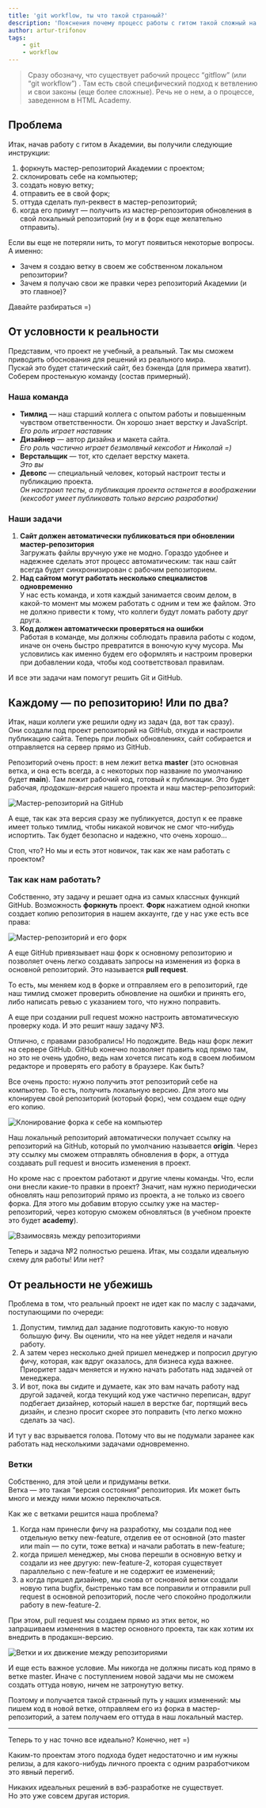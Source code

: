 ```yaml
---
title: 'git workflow, ты что такой странный?'
description: 'Пояснения почему процесс работы с гитом такой сложный на втором курсе, зачем это делается и почему это важно'
author: artur-trifonov
tags:
    - git
    - workflow
---
```


> Сразу обозначу, что существует рабочий процесс “gitflow” (или “git workflow”) . Там есть свой специфический подход к ветвлению и свои законы (еще более сложные). Речь не о нем, а о процессе, заведенном в HTML Academy.

## Проблема

Итак, начав работу с гитом в Академии, вы получили следующие инструкции:

1. форкнуть мастер-репозиторий Академии с проектом;
2. склонировать себе на компьютер;
3. создать новую ветку;
4. отправить ее в свой форк;
5. оттуда сделать пул-реквест в мастер-репозиторий;
6. когда его примут — получить из мастер-репозитория обновления в свой локальный репозиторий (ну и в форк еще желательно отправить).

Если вы еще не потеряли нить, то могут появиться некоторые вопросы. А именно:

- Зачем я создаю ветку в своем же собственном локальном репозитории?
- Зачем я получаю свои же правки через репозиторий Академии (и это главное)?

Давайте разбираться =)

## От условности к реальности

Представим, что проект не учебный, а реальный. Так мы сможем приводить обоснования для решений из реального мира.  
Пускай это будет статический сайт, без бэкенда (для примера хватит).  
Соберем простенькую команду (состав примерный).

### Наша команда
- **Тимлид** — наш старший коллега с опытом работы и повышенным чувством ответственности. Он хорошо знает верстку и JavaScript.  
    *Его роль играет наставник*
- **Дизайнер** — автор дизайна и макета сайта.  
    *Его роль частично играет безмолвный кексобот и Николай =)*
- **Верстальщик** — тот, кто сделает верстку макета.  
    *Это вы*
- **Девопс** — специальный человек, который настроит тесты и публикацию проекта.  
    *Он настроил тесты, а публикация проекта останется в воображении (кексобот умеет публиковать только версию разработки)*

### Наши задачи
1. **Сайт должен автоматически публиковаться при обновлении мастер-репозитория**  
    Загружать файлы вручную уже не модно. Гораздо удобнее и надежнее сделать этот процесс автоматическим: так наш сайт всегда будет синхронизирован с рабочим репозиторием.
2. **Над сайтом могут работать несколько специалистов одновременно**  
    У нас есть команда, и хотя каждый занимается своим делом, в какой-то момент мы можем работать с одним и тем же файлом. Это не должно привести к тому, что коллеги будут ломать работу друг друга.
3. **Код должен автоматически проверяться на ошибки**  
    Работая в команде, мы должны соблюдать правила работы с кодом, иначе он очень быстро превратится в вонючую кучу мусора. Мы условились как именно будем его оформлять и настроим проверки при добавлении кода, чтобы код соответствовал правилам.

И все эти задачи нам помогут решить Git и GitHub.

## Каждому — по репозиторию! Или по два?

Итак, наши коллеги уже решили одну из задач (да, вот так сразу).  
Они создали под проект репозиторий на GitHub, откуда и настроили публикацию сайта. Теперь при любых обновлениях, сайт собирается и отправляется на сервер прямо из GitHub.

Репозиторий очень прост: в нем лежит ветка **master** (это основная ветка, и она есть всегда, а с некоторых пор название по умолчанию будет **main**). Там лежит рабочий код, готовый к публикации. Это будет рабочая, *продакшн-версия* нашего проекта и наш мастер-репозиторий:

![Мастер-репозиторий на GitHub](img/step-1.png)

А еще, так как эта версия сразу же публикуется, доступ к ее правке имеет только тимлид, чтобы никакой новичок не смог что-нибудь испортить. Так будет безопасно и надежно, что очень хорошо...

Стоп, что? Но мы и есть этот новичок, так как же нам работать с проектом?

### Так как нам работать?

Собственно, эту задачу и решает одна из самых классных функций GitHub. Возможность **форкнуть** проект. **Форк** нажатием одной кнопки создает копию репозитория в нашем аккаунте, где у нас уже есть все права:

![Мастер-репозиторий и его форк](img/step-2.png)

А еще GitHub привязывает наш форк к основному репозиторию и позволяет очень легко создавать запросы на изменения из форка в основной репозиторий. Это называется **pull request**.

То есть, мы меняем код в форке и отправляем его в репозиторий, где наш тимлид сможет проверить обновление на ошибки и принять его, либо написать ревью с указанием того, что нужно поправить.

А еще при создании pull request можно настроить автоматическую проверку кода. И это решит нашу задачу №3.

Отлично, с правами разобрались! Но подождите. Ведь наш форк лежит на сервере GitHub. GitHub конечно позволяет править код прямо там, но это не очень удобно, ведь нам хочется писать код в своем любимом редакторе и проверять его работу в браузере. Как быть?

Все очень просто: нужно получить этот репозиторий себе на компьютер. То есть, получить локальную версию. Для этого мы клонируем свой репозиторий (который форк), чем создаем еще одну его копию.

![Клонирование форка к себе на компьютер](img/step-3.png)


Наш локальный репозиторий автоматически получает ссылку на репозиторий на GitHub, который по умолчанию называется **origin**. Через эту ссылку мы сможем отправлять обновления в форк, а оттуда создавать pull request и вносить изменения в проект.

Но кроме нас с проектом работают и другие члены команды. Что, если они внесли какие-то правки в проект? Значит, нам нужно периодически обновлять наш репозиторий прямо из проекта, а не только из своего форка. Для этого мы добавим вторую ссылку уже на мастер-репозиторий, через которую сможем обновляться (в учебном проекте это будет **academy**).

![Взаимосвязь между репозиториями](img/step-4.png)


Теперь и задача №2 полностью решена. Итак, мы создали идеальную схему для работы! Или нет?

## От реальности не убежишь

Проблема в том, что реальный проект не идет как по маслу с задачами, поступающими по очереди:

1. Допустим, тимлид дал задание подготовить какую-то новую большую фичу. Вы оценили, что на нее уйдет неделя и начали работу.
2. А затем через несколько дней пришел менеджер и попросил другую фичу, которая, как вдруг оказалось, для бизнеса куда важнее.  
  Приоритет задач меняется и нужно начать работать над задачей от менеджера.
3. И вот, пока вы сидите и думаете, как это вам начать работу над другой задачей, когда текущий код уже частично переписан, вдруг подбегает дизайнер, который нашел в верстке баг, портящий весь дизайн, и слезно просит скорее это поправить (что легко можно сделать за час).

И тут у вас взрывается голова. Потому что вы не подумали заранее как работать над несколькими задачами одновременно.

### Ветки

Собственно, для этой цели и придуманы ветки.  
Ветка — это такая “версия состояния” репозитория. Их может быть много и между ними можно переключаться.

Как же с ветками решится наша проблема?

1. Когда нам принесли фичу на разработку, мы создали под нее отдельную ветку new-feature, отделив ее от основной (это master или main — по сути, тоже ветка) и начали работать в new-feature;
2. когда пришел менеджер, мы снова перешли в основную ветку и создали из нее другую: new-feature-2, которая существует параллельно с new-feature и не содержит ее изменений;
3. а когда пришел дизайнер, мы снова от основной ветки создали новую типа bugfix, быстренько там все поправили и отправили pull request в основной репозиторий, после чего спокойно продолжили работу в new-feature-2.

При этом, pull request мы создаем прямо из этих веток, но запрашиваем изменения в мастер основного проекта, так как хотим их внедрить в продакшн-версию.

![Ветки и их движение между репозиториями](img/step-5.png)


И еще есть важное условие. Мы никогда не должны писать код прямо в ветке master. Иначе с поступлением новой задачи мы не сможем создать оттуда новую, ничем не затронутую ветку.

Поэтому и получается такой странный путь у наших изменений: мы пишем код в новой ветке, отправляем его из форка в мастер-репозиторий, а затем получаем его оттуда в наш локальный мастер.

----------

Теперь то у нас точно все идеально? Конечно, нет =)

Каким-то проектам этого подхода будет недостаточно и им нужны релизы, а для какого-нибудь личного проекта с одним разработчиком это явный перегиб.

Никаких идеальных решений в вэб-разработке не существует.  
Но это уже совсем другая история.

